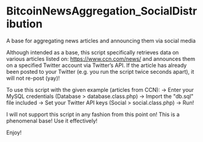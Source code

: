 # BitcoinNewsAggregation_SocialDistribution
A base for aggregating news articles and announcing them via social media

Although intended as a base, this script specifically retrieves data on various articles listed on: https://www.ccn.com/news/ 
and announces them on a specified Twitter account via Twitter’s API. If the article has already been posted to your Twitter 
(e.g. you run the script twice seconds apart), it will not re-post (yay)!

To use this script with the given example (articles from CCN): 
-> Enter your MySQL credentials (Database > database.class.php)
-> Import the "db.sql" file included
-> Set your Twitter API keys (Social > social.class.php)
-> Run!

I will not support this script in any fashion from this point on! This is a phenomenal base! Use it effectively!

Enjoy!
